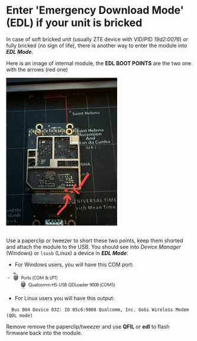 # Enter 'Emergency Download Mode' (EDL) if your unit is bricked

In case of soft bricked unit (usually ZTE device with VID/PID *19d2:0076*) or fully bricked (no sign of life), there is another way to enter the module into ***EDL Mode***.

Here is an image of internal module, the **EDL BOOT POINTS** are the two one with the arrows (red one)

<img src="asset/MF289F_EDL_point.jpg" alt="EDL Boot Point" width="300" height="auto">

##
Use a paperclip or tweezer to short these two points, keep them shorted and attach the module to the USB.
You should see into *Device Manager* (Windows) or `lsusb` (Linux) a device in ***EDL Mode***:
- For Windows users, you will have this COM port:

<img src="asset/edl_win_port.jpg" alt="Qualcomm EDL COM" width="300" height="auto">


- For Linux users you will have this output:
```
  Bus 004 Device 032: ID 05c6:9008 Qualcomm, Inc. Gobi Wireless Modem (QDL mode)
```
  
Remove remove the paperclip/tweezer and use **QFIL** or **edl** to flash firmware back into the module.